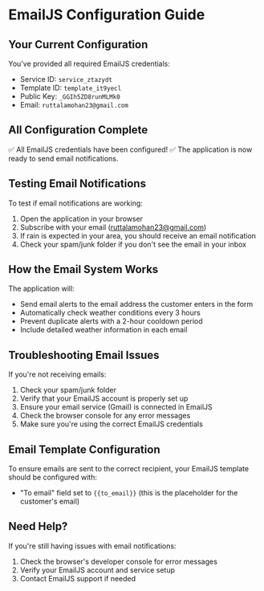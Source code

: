 # EmailJS Configuration Guide

## Your Current Configuration

You've provided all required EmailJS credentials:
- Service ID: `service_ztazydt`
- Template ID: `template_it9yecl`
- Public Key: `_GGIh5ZD8runMLMk0`
- Email: `ruttalamohan23@gmail.com`

## All Configuration Complete

✅ All EmailJS credentials have been configured!
✅ The application is now ready to send email notifications.

## Testing Email Notifications

To test if email notifications are working:

1. Open the application in your browser
2. Subscribe with your email (ruttalamohan23@gmail.com)
3. If rain is expected in your area, you should receive an email notification
4. Check your spam/junk folder if you don't see the email in your inbox

## How the Email System Works

The application will:
- Send email alerts to the email address the customer enters in the form
- Automatically check weather conditions every 3 hours
- Prevent duplicate alerts with a 2-hour cooldown period
- Include detailed weather information in each email

## Troubleshooting Email Issues

If you're not receiving emails:

1. Check your spam/junk folder
2. Verify that your EmailJS account is properly set up
3. Ensure your email service (Gmail) is connected in EmailJS
4. Check the browser console for any error messages
5. Make sure you're using the correct EmailJS credentials

## Email Template Configuration

To ensure emails are sent to the correct recipient, your EmailJS template should be configured with:
- "To email" field set to `{{to_email}}` (this is the placeholder for the customer's email)

## Need Help?

If you're still having issues with email notifications:
1. Check the browser's developer console for error messages
2. Verify your EmailJS account and service setup
3. Contact EmailJS support if needed